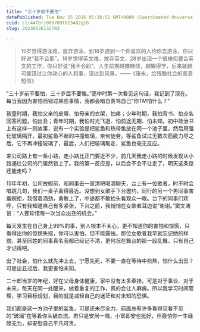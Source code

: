 ```yaml
---
title: "三十岁前不要怕"
datePublished: Tue Nov 15 2016 05:26:51 GMT+0000 (Coordinated Universal Time)
cuid: cli44fbrj000709l023482gjb
slug: 20230526132703

---
```


> 15岁觉得游泳难，放弃游泳，到18岁遇到一个你喜欢的人约你去游泳，你只好说“我不会耶”。18岁觉得英文难，放弃英文，28岁出现一个很棒但要会英文的工作，你只好说“我不会耶”。人生前期越嫌麻烦，越懒得学，后来就越可能错过让你动心的人和事，错过新风景。——《康永，给残酷社会的善意短信》

“三十岁前不要怕，三十岁后不要悔。”高中时第一次看见这句话，我记到了现在。每当我因为害怕而错过某些事情，我都会暗自责骂自己“你TM怕什么？”

孩童时期，我怕父亲的皮带、怕母亲的衣架，怕疼；少年时期，我怕背书、怕点名回答问题，怕出丑；青年时期，我怕时光飞逝、怕前途无期、怕未知。初中政治书上有这样一则故事，说有一个实验是把鲨鱼和热带鱼放在同一个池子里，然后用强化玻璃隔开，最初鲨鱼不断的冲撞玻璃，奈何徒劳，等鲨鱼试过无数次筋疲力尽之后，它不再冲撞玻璃了，最后，人们把玻璃取走，鲨鱼也毫无反应。

来公司路上有一条小路，走小路比正门要近不少，前几天我走小路的时候发现从小路通往公司的门居然锁上了。我的第一反应是，以后会不会不让走了，明天这条路还能走吗？

15年年初，公司放假前，和同事去一家清吧喝酒聊天，台上有一位歌者，时不时会唱跳几句，我们一桌子离得最近。没想到女歌手下台邀约，同行的另一个男同事害羞婉拒，我借着酒劲，勇敢上了，中途都不敢抬头看观众一眼。台下的同事们欢呼，只有我知道自己有多紧张，下台之前，我悄悄在女歌者耳边说“谢谢。”窦文涛说：“人要珍惜每一次当众出丑的机会。”

每天发生在自己身上99%的事，别人根本不关心，更不知道你的害怕和惊慌，只看得出你的惊慌失措，你可以害怕，但不能露怯。那位女歌者我早就忘记她的样貌，甚至同姓的同事真名我都已经记不清，更何况在舞台的那一段乱舞，只有自己才记得吧。

出了社会，怕什么就先冲上去，宁愿先死，不要一直在等待中煎熬，怕什么出丑？可是出丑过后，我更害怕未知。

二十郎当岁的年纪，好在父母身体健康，家中没有太多牵挂。可是对于事业、对于未来，每天在同一处醒来，做着重复的工作，真的会让人麻痹。所以我学习时间管理，学习目标规划，目的就是减轻自己的迷茫和对未知的恐惧。

我们都是这一方池子里的鲨鱼，可是还未尽全力，前面总有许多看得见看不见的“玻璃”在等着你头破血流。若只是安居一隅，小富即安也挺好，但最怕你一生碌碌无为，却安慰自己平凡可贵。